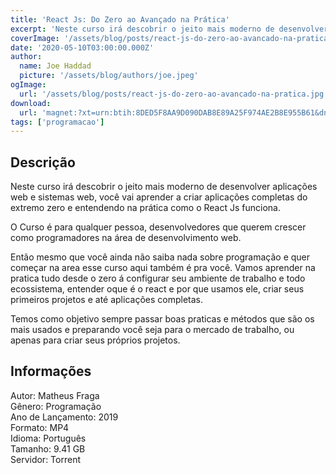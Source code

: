 ```yaml
---
title: 'React Js: Do Zero ao Avançado na Prática'
excerpt: 'Neste curso irá descobrir o jeito mais moderno de desenvolver aplicações web e sistemas web, você vai aprender a criar aplicações completas do extremo zero e entendendo na prática como o React Js funciona.  O Curso é para qualquer pessoa, desenvolvedores que querem crescer como progra'
coverImage: '/assets/blog/posts/react-js-do-zero-ao-avancado-na-pratica.jpg'
date: '2020-05-10T03:00:00.000Z'
author:
  name: Joe Haddad
  picture: '/assets/blog/authors/joe.jpeg'
ogImage:
  url: '/assets/blog/posts/react-js-do-zero-ao-avancado-na-pratica.jpg'
download:
  url: 'magnet:?xt=urn:btih:8DED5F8AA9D090DAB8E89A25F974AE2B8E955B61&dn=React%20Js%20do%20zero%20ao%20avan%c3%a7ado%20na%20pratica&tr=udp%3a%2f%2ftracker.openbittorrent.com%3a1337%2fannounce&tr=udp%3a%2f%2ftracker.opentrackr.org%3a1337%2fannounce'
tags: ['programacao']
---
```

<h2>Descrição</h2>
<p></p><p>Neste curso irá descobrir o jeito mais moderno de desenvolver aplicações web e sistemas web, você vai aprender a criar aplicações completas do extremo zero e entendendo na prática como o React Js funciona.</p><p>O Curso é para qualquer pessoa, desenvolvedores que querem crescer como programadores na área de desenvolvimento web.</p><p>Então mesmo que você ainda não saiba nada sobre programação e quer começar na area esse curso aqui também é pra você. Vamos aprender na pratica tudo desde o zero á configurar seu ambiente de trabalho e todo ecossistema, entender oque é o react e por que usamos ele, criar seus primeiros projetos e até aplicações completas.</p><p>Temos como objetivo sempre passar boas praticas e métodos que são os mais usados e preparando você seja para o mercado de trabalho, ou apenas para criar seus próprios projetos.</p><h2>Informações</h2><p>Autor: Matheus Fraga<br/>Gênero: Programação<br/>Ano de Lançamento: 2019<br/>Formato: MP4<br/>Idioma: Português<br/>Tamanho: 9.41 GB<br/>Servidor: Torrent</p>